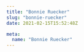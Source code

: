 ```yaml
---
title: "Bonnie Ruecker"
slug: "bonnie-ruecker"
date: 2021-02-15T15:52:48Z

meta:
  name: "Bonnie Ruecker"
---
```


